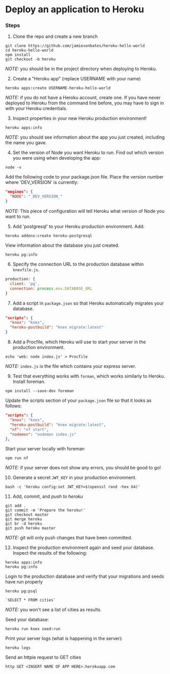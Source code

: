 # Deploy an application to Heroku

### Steps

1. Clone the repo and create a new branch
```
git clone https://github.com/jamiesonbates/heroku-hello-world
cd heroku-hello-world
npm install
git checkout -b heroku
```
*NOTE:* you should be in the project directory when deploying to Heroku.

2. Create a "Heroku app" (replace USERNAME with your name)
```
heroku apps:create USERNAME-heroku-hello-world
```

*NOTE:* if you do not have a Heroku account, create one. If you have never deployed to Heroku from the command line before, you may have to sign in with your Heroku credentials.

3. Inspect properties in your new Heroku production environment!
```
heroku apps:info
```

*NOTE:* you should see information about the app you just created, including the name you gave.

4. Set the version of Node you want Heroku to run.
Find out which version you were using when developing the app:
```
node -v
```
Add the following code to your package.json file. Place the version number where 'DEV_VERSION' is currently:
```json
"engines": {
  "NODE": "_DEV_VERSION_"
}
```

*NOTE:* This piece of configuration will tell Heroku what version of Node you want to run. 

5. Add 'postgresql' to your Heroku production environment.
Add:
```
heroku addons:create heroku-postgresql
```
View information about the database you just created.
```
heroku pg:info
```

6. Specify the connection URL to the production database within `knexfile.js`.
```javascript
production: {
  client: 'pg',
  connection: process.env.DATABASE_URL
}
```

7. Add a script in `package.json` so that Heroku automatically migrates your database.
```json
"scripts": {
  "knex": "knex",
  "heroku-postbuild": "knex migrate:latest"
}
```

8. Add a Procfile, which Heroku will use to start your server in the production environment.
```
echo 'web: node index.js' > Procfile
```
*NOTE:* `index.js` is the file which contains your express server.

9. Test that everything works with `forman`, which works similarly to Heroku.
Install foreman.
```
npm install --save-dev foreman
```

Update the scripts section of your `package.json` file so that it looks as follows:
```json
"scripts": {
  "knex": "knex",
  "heroku-postbuild": "knex migrate:latest",
  "nf": "nf start",
  "nodemon": "nodemon index.js"
},
```

Start your server locally with foreman
```
npm run nf
```
*NOTE:* if your server does not show any errors, you should be good to go!

10. Generate a secret `JWT_KEY` in your production environment.
```
bash -c 'heroku config:set JWT_KEY=$(openssl rand -hex 64)'
```

11. Add, commit, and _push to heroku_
```
git add .
git commit -m 'Prepare the heroku!'
git checkout master
git merge heroku
git br -d heroku
git push heroku master
```
*NOTE:* git will only push changes that have been committed.

12. Inspect the production environment again and seed your database.
Inspect the results of the following:
```
heroku apps:info
heroku pg:info
```
Login to the production database and verify that your migrations and seeds have run properly
```
heroku pg:psql

`SELECT * FROM cities`
```

*NOTE:* you won't see a list of cities as results.

Seed your database:
```
heroku run knex seed:run 
```

Print your server logs (what is happening in the server):
```
heroku logs
```

Send an httpie request to GET cities
```
http GET <INSERT NAME OF APP HERE>.herokuapp.com
```
